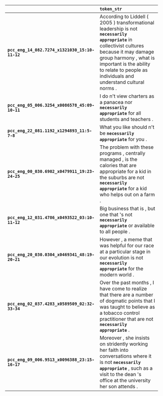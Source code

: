 |                                                | `token_str`                                                                                                                                                                                                                                                         |
|:-----------------------------------------------|:--------------------------------------------------------------------------------------------------------------------------------------------------------------------------------------------------------------------------------------------------------------------|
| **`pcc_eng_14_082.7274_x1321030_15:10-11-12`** | According to Liddell ( 2005 ) transformational leadership is not __``necessarily appropriate``__ in collectivist cultures because it may damage group harmony , what is important is the ability to relate to people as individuals and understand cultural norms . |
| **`pcc_eng_05_006.3254_x0086578_45:09-10-11`** | I do n't view charters as a panacea nor __``necessarily appropriate``__ for all students and teachers .                                                                                                                                                             |
| **`pcc_eng_22_081.1192_x1294893_11:5-7-8`**    | What you like should n't be __``necessarily appropriate``__ for you .                                                                                                                                                                                               |
| **`pcc_eng_00_030.6902_x0479911_19:23-24-25`** | The problem with these programs , centrally managed , is the calories that are appropriate for a kid in the suburbs are not __``necessarily appropriate``__ for a kid who helps out on a farm .                                                                     |
| **`pcc_eng_12_031.4786_x0493522_03:10-11-12`** | Big business that is , but one that 's not __``necessarily appropriate``__ or available to all people .                                                                                                                                                             |
| **`pcc_eng_20_030.0304_x0469341_48:19-20-21`** | However , a meme that was helpful for our race at a particular stage in our evolution is not __``necessarily appropriate``__ for the modern world .                                                                                                                 |
| **`pcc_eng_02_037.4283_x0589509_02:32-33-34`** | Over the past months , I have come to realize that there are a number of dogmatic points that I was taught to believe as a tobacco control practitioner that are not __``necessarily appropriate``__ .                                                              |
| **`pcc_eng_09_006.9513_x0096388_23:15-16-17`** | Moreover , she insists on stridently working her faith into conversations where it is not __``necessarily appropriate``__ , such as a visit to the dean 's office at the university her son attends .                                                               |